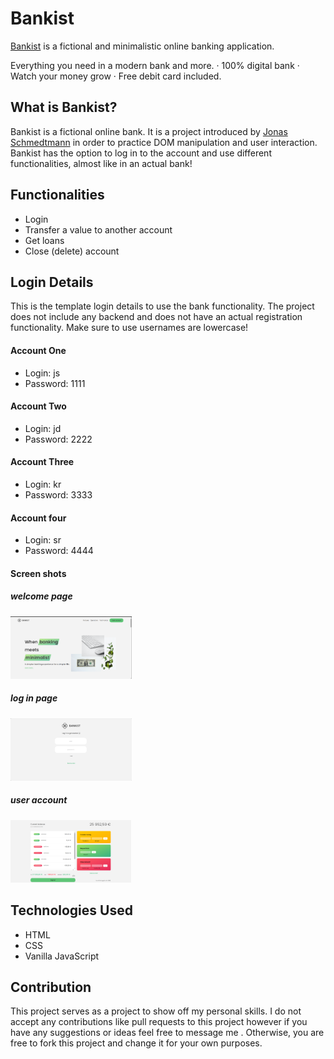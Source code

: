 # Bankist

<a href="#">Bankist</a> is a fictional and minimalistic online banking application.

Everything you need in a modern bank and more.
· 100% digital bank
· Watch your money grow
· Free debit card included.

## What is Bankist?

Bankist is a fictional online bank. It is a project introduced by <a href="https://github.com/jonasschmedtmann">Jonas Schmedtmann</a> in order to practice DOM manipulation and user interaction. Bankist has the option to log in to the account and use different functionalities, almost like in an actual bank!

## Functionalities

- Login
- Transfer a value to another account
- Get loans
- Close (delete) account

## Login Details

This is the template login details to use the bank functionality. The project does not include any backend and does not have an actual registration functionality. Make sure to use usernames are lowercase!

#### Account One

- Login: js
- Password: 1111

#### Account Two

- Login: jd
- Password: 2222

#### Account Three

- Login: kr
- Password: 3333

#### Account four

- Login: sr
- Password: 4444

#### Screen shots

##### welcome page

<img src= "screenshots/welcome-page.png" alt ="welcome page" height = '100'/>

##### log in page

<img src= "screenshots/login-page.png" alt ="log in page" height = '100'/>

##### user account

<img src = "screenshots/user-account.png" alt= 'user account' height = '100' />

## Technologies Used

- HTML
- CSS
- Vanilla JavaScript

## Contribution

This project serves as a project to show off my personal skills. I do not accept any contributions like pull requests to this project however if you have any suggestions or ideas feel free to message me . Otherwise, you are free to fork this project and change it for your own purposes.
